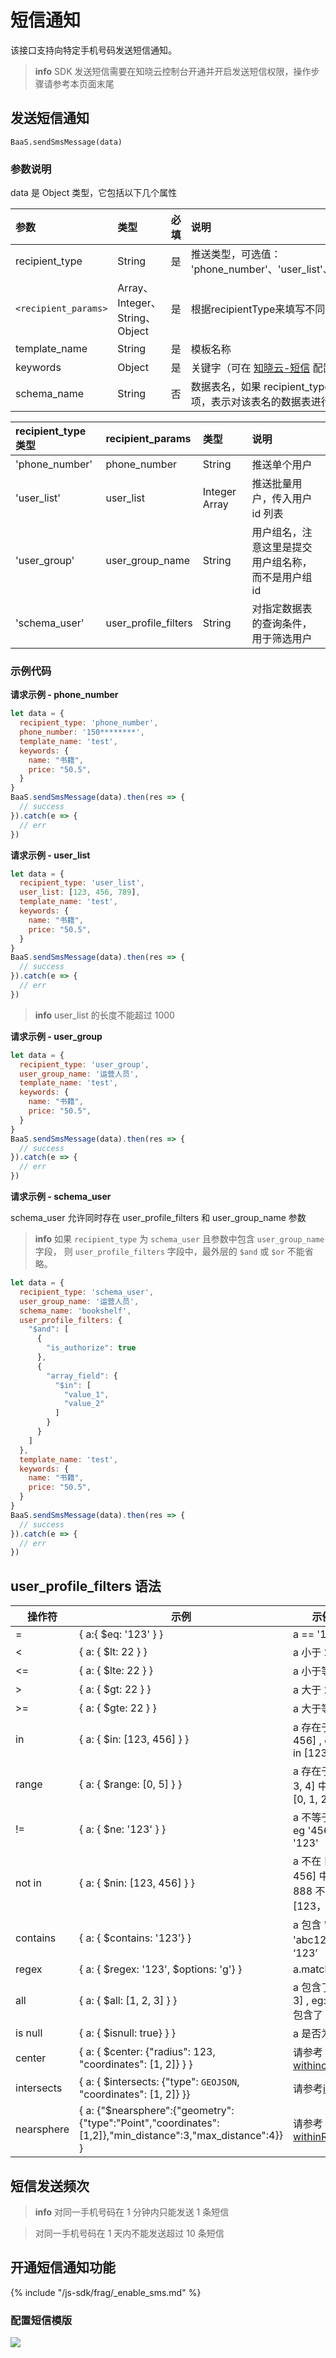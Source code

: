 # 短信通知

该接口支持向特定手机号码发送短信通知。

> **info**
> SDK 发送短信需要在知晓云控制台开通并开启发送短信权限，操作步骤请参考本页面末尾

## 发送短信通知
`BaaS.sendSmsMessage(data)`

### 参数说明

data 是 Object 类型，它包括以下几个属性

| 参数             | 类型   | 必填  | 说明 |
| :-------------- | :----- | :--- | :-- |
| recipient_type  | String | 是   | 推送类型，可选值： 'phone_number'、'user_list'、'user_group'、'schema_user'  |
| `<recipient_params>` | Array、Integer、String、Object | 是   | 根据recipientType来填写不同的参数名， 详见下方表格说明 |
| template_name     | String | 是   | 模板名称 |
| keywords        | Object | 是   | 关键字（可在 [知晓云-短信](https://cloud.minapp.com/dashboard/#/app/sms/setting) 配置）|
| schema_name     | String | 否   | 数据表名，如果 recipient_type 为 schema_user 则为必填项，表示对该表名的数据表进行用户筛选  |


| recipient_type 类型 | recipient_params     | 类型          | 说明                        |
|:--------------------|:---------------------|:--------------|:----------------------------|
| 'phone_number'      | phone_number         | String        | 推送单个用户                |
| 'user_list'         | user_list            | Integer Array | 推送批量用户，传入用户 id 列表           |
| 'user_group'        | user_group_name      | String        | 用户组名，注意这里是提交用户组名称，而不是用户组 id |
| 'schema_user'       | user_profile_filters | String        | 对指定数据表的查询条件，用于筛选用户        |

### 示例代码

**请求示例 - phone_number**

```javascript
let data = {
  recipient_type: 'phone_number',
  phone_number: '150********',
  template_name: 'test',
  keywords: {
    name: "书籍",
    price: "50.5",
  }
}
BaaS.sendSmsMessage(data).then(res => {
  // success
}).catch(e => {
  // err
})
```

**请求示例 - user_list**

```javascript
let data = {
  recipient_type: 'user_list',
  user_list: [123, 456, 789],
  template_name: 'test',
  keywords: {
    name: "书籍",
    price: "50.5",
  }
}
BaaS.sendSmsMessage(data).then(res => {
  // success
}).catch(e => {
  // err
})
```

> **info**
> user_list 的长度不能超过 1000

**请求示例 - user_group**

```js
let data = {
  recipient_type: 'user_group',
  user_group_name: '运营人员',
  template_name: 'test',
  keywords: {
    name: "书籍",
    price: "50.5",
  }
}
BaaS.sendSmsMessage(data).then(res => {
  // success
}).catch(e => {
  // err
})
```

**请求示例 - schema_user**

schema_user 允许同时存在 user_profile_filters 和 user_group_name 参数

> **info**
> 如果 `recipient_type` 为 `schema_user` 且参数中包含 `user_group_name` 字段，
> 则 `user_profile_filters` 字段中，最外层的 `$and` 或 `$or` 不能省略。

```js
let data = {
  recipient_type: 'schema_user',
  user_group_name: '运营人员',
  schema_name: 'bookshelf',
  user_profile_filters: {
    "$and": [
      {
        "is_authorize": true
      },
      {
        "array_field": {
          "$in": [
            "value_1",
            "value_2"
          ]
        }
      }
    ]
  },
  template_name: 'test',
  keywords: {
    name: "书籍",
    price: "50.5",
  }
}
BaaS.sendSmsMessage(data).then(res => {
  // success
}).catch(e => {
  // err
})
```

## user_profile_filters 语法

| 操作符     	| 示例                                                                                                       	| 示例说明                    	|
|------------	|------------------------------------------------------------------------------------------------------------	|-----------------------------	|
| =          	| { a:{ $eq: '123' } }                                                                                       	| a == '123'       	|
| <          	| { a: { $lt: 22 } }                                                                                         	| a 小于 22                   	|
| <=         	| { a: { $lte: 22 } }                                                                                        	| a 小于等于 22               	|
| >          	| { a: { $gt: 22 } }                                                                                         	| a 大于 22                   	|
| >=         	| { a: { $gte: 22 } }                                                                                        	| a 大于等于 22               	|
| in         	| { a: { $in: [123, 456] } }                                                                                 	| a 存在于 [123, 456] , eg: 123 in [123, 456]      	|
| range      	| { a: { $range: [0, 5] } }                                                                                  	| a 存在于 [0, 1, 2, 3, 4] 中, eg: 1 in [0, 1, 2] 	|
| !=         	| { a: { $ne: '123' } }                                                                                      	| a 不等于 '123', eg '456' != '123'          	|
| not in     	| { a: { $nin: [123, 456] } }                                                                                	| a 不在 [123, 456] 中, eg: 888 不在 [123， 456] 中    	|
| contains   	| { a: { $contains: '123'} }                                                                                 	| a 包含 '123', eg: 'abc123' 包含 ‘123’         	|
| regex      	| { a: { $regex: '123', $options: 'g'} }                                                                     	| a.match(/123/g)             	|
| all        	| { a: { $all: [1, 2, 3] } }                                                                                 	| a 包含了 [1, 2, 3] , eg: [1, 2, 3] 包含了  [1, 2]  	|
| is null    	| { a: { $isnull: true} } }                                                                                  	| a 是否为空                  	|
| center     	| { a: { $center: {"radius": 123, "coordinates": [1, 2]} } }                                                 	| 请参考[withincircle](../../../js-sdk/schema/geo.md)          	|
| intersects 	| { a: { $intersects: {"type": `GEOJSON`, "coordinates": [1, 2]} }}                                          	| 请参考[include](../../../js-sdk/schema/geo.md)                	|
| nearsphere 	| { a: {"$nearsphere":{"geometry":{"type":"Point","coordinates":[1,2]},"min_distance":3,"max_distance":4}} } 	| 请参考[withinRegion](../../../js-sdk/schema/geo.md)           	|


## 短信发送频次

> **info**
> 对同一手机号码在 1 分钟内只能发送 1 条短信

> 对同一手机号码在 1 天内不能发送超过 10 条短信

## 开通短信通知功能

{% include "/js-sdk/frag/_enable_sms.md" %}

### 配置短信模版

![](/images/dashboard/sms-message-config.png)
